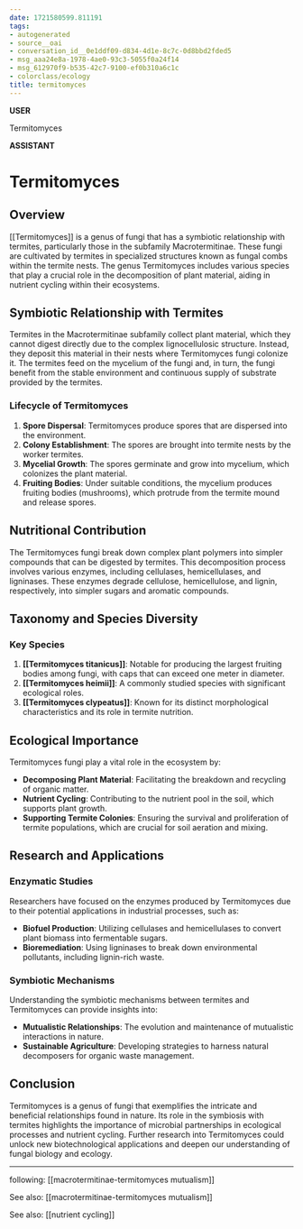 ```yaml
---
date: 1721580599.811191
tags:
- autogenerated
- source__oai
- conversation_id__0e1ddf09-d834-4d1e-8c7c-0d8bbd2fded5
- msg_aaa24e8a-1978-4ae0-93c3-5055f0a24f14
- msg_612970f9-b535-42c7-9100-ef0b310a6c1c
- colorclass/ecology
title: termitomyces
---
```


**USER**

Termitomyces


**ASSISTANT**

# Termitomyces

## Overview

[[Termitomyces]] is a genus of fungi that has a symbiotic relationship with termites, particularly those in the subfamily Macrotermitinae. These fungi are cultivated by termites in specialized structures known as fungal combs within the termite nests. The genus Termitomyces includes various species that play a crucial role in the decomposition of plant material, aiding in nutrient cycling within their ecosystems.

## Symbiotic Relationship with Termites

Termites in the Macrotermitinae subfamily collect plant material, which they cannot digest directly due to the complex lignocellulosic structure. Instead, they deposit this material in their nests where Termitomyces fungi colonize it. The termites feed on the mycelium of the fungi and, in turn, the fungi benefit from the stable environment and continuous supply of substrate provided by the termites.

### Lifecycle of Termitomyces

1. **Spore Dispersal**: Termitomyces produce spores that are dispersed into the environment.
2. **Colony Establishment**: The spores are brought into termite nests by the worker termites.
3. **Mycelial Growth**: The spores germinate and grow into mycelium, which colonizes the plant material.
4. **Fruiting Bodies**: Under suitable conditions, the mycelium produces fruiting bodies (mushrooms), which protrude from the termite mound and release spores.

## Nutritional Contribution

The Termitomyces fungi break down complex plant polymers into simpler compounds that can be digested by termites. This decomposition process involves various enzymes, including cellulases, hemicellulases, and ligninases. These enzymes degrade cellulose, hemicellulose, and lignin, respectively, into simpler sugars and aromatic compounds.

## Taxonomy and Species Diversity

### Key Species

1. **[[Termitomyces titanicus]]**: Notable for producing the largest fruiting bodies among fungi, with caps that can exceed one meter in diameter.
2. **[[Termitomyces heimii]]**: A commonly studied species with significant ecological roles.
3. **[[Termitomyces clypeatus]]**: Known for its distinct morphological characteristics and its role in termite nutrition.

## Ecological Importance

Termitomyces fungi play a vital role in the ecosystem by:
- **Decomposing Plant Material**: Facilitating the breakdown and recycling of organic matter.
- **Nutrient Cycling**: Contributing to the nutrient pool in the soil, which supports plant growth.
- **Supporting Termite Colonies**: Ensuring the survival and proliferation of termite populations, which are crucial for soil aeration and mixing.

## Research and Applications

### Enzymatic Studies

Researchers have focused on the enzymes produced by Termitomyces due to their potential applications in industrial processes, such as:
- **Biofuel Production**: Utilizing cellulases and hemicellulases to convert plant biomass into fermentable sugars.
- **Bioremediation**: Using ligninases to break down environmental pollutants, including lignin-rich waste.

### Symbiotic Mechanisms

Understanding the symbiotic mechanisms between termites and Termitomyces can provide insights into:
- **Mutualistic Relationships**: The evolution and maintenance of mutualistic interactions in nature.
- **Sustainable Agriculture**: Developing strategies to harness natural decomposers for organic waste management.

## Conclusion

Termitomyces is a genus of fungi that exemplifies the intricate and beneficial relationships found in nature. Its role in the symbiosis with termites highlights the importance of microbial partnerships in ecological processes and nutrient cycling. Further research into Termitomyces could unlock new biotechnological applications and deepen our understanding of fungal biology and ecology.


---


following: [[macrotermitinae-termitomyces mutualism]]

See also: [[macrotermitinae-termitomyces mutualism]]


See also: [[nutrient cycling]]